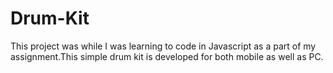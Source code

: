 # Drum-Kit

This project was while I was learning to code in Javascript as a part of my assignment.This simple drum kit is developed for both mobile as well as PC.
